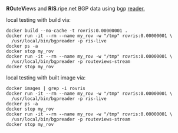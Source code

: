 **RO**ute**V**iews and **RIS**.ripe.net BGP data
using bgp [reader.](https://bgpstream.caida.org/docs/tools/bgpreader)


local testing with build via:
~~~~
docker build --no-cache -t rovris:0.00000001 .
docker run -it --rm --name my_rov -w "/tmp" rovris:0.00000001 \
  /usr/local/bin/bgpreader -p ris-live
docker ps -a
docker stop my_rov
docker run -it --rm --name my_rov -w "/tmp" rovris:0.00000001 \
  /usr/local/bin/bgpreader -p routeviews-stream
docker stop my_rov
~~~~

local testing with built image via:
~~~~
docker images | grep -i rovris
docker run -it --rm --name my_rov -w "/tmp" rovris:0.00000001 \
  /usr/local/bin/bgpreader -p ris-live
docker ps -a
docker stop my_rov
docker run -it --rm --name my_rov -w "/tmp" rovris:0.00000001 \
  /usr/local/bin/bgpreader -p routeviews-stream
docker stop my_rov
~~~~

[comment]: # (default branch)
